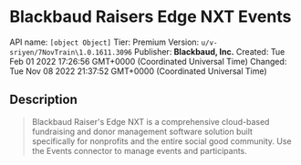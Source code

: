 # Blackbaud Raisers Edge NXT Events
API name: `[object Object]`
Tier: Premium
Version: `u/v-sriyen/7NovTrain\1.0.1611.3096`
Publisher: **Blackbaud, Inc.**
Created: Tue Feb 01 2022 17:26:56 GMT+0000 (Coordinated Universal Time)
Changed: Tue Nov 08 2022 21:37:52 GMT+0000 (Coordinated Universal Time)

## Description
> Blackbaud Raiser's Edge NXT is a comprehensive cloud-based fundraising and donor management software solution built specifically for nonprofits and the entire social good community. Use the Events connector to manage events and participants.
